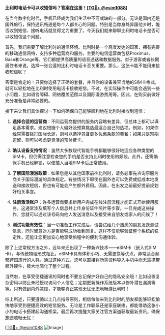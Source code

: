 **比利时电话卡可以收短信吗？答案在这里！[[TG💪+ @esim1088](https://t.me/s/esim1088)]**

在当今数字化时代，手机已经成为我们生活中不可或缺的一部分。无论是国内还是国外旅行，保持通讯畅通是每个人都关心的问题。特别是当你身处异国他乡时，能否收到短信、接听电话就显得尤为重要了。今天我们就来聊聊比利时电话卡是否可以收短信这个问题。

首先，我们需要了解比利时的通信环境。比利时是一个高度发达的国家，拥有完善的移动通信网络，支持多种运营商和服务。主要的电信运营商包括Proximus、Base和Orange等，它们都提供高质量的语音通话和数据服务。对于游客或者长期居住者来说，选择一张合适的比利时电话卡至关重要。那么，这张卡能不能用来接收短信呢？

答案是肯定的！只要你选择了正确的套餐，并且你的设备兼容当地的SIM卡格式，就可以轻松地在比利时使用电话卡接收短信。不过，在实际操作中可能会遇到一些小问题，比如语言障碍、网络覆盖范围以及国际漫游费用等。因此，在购买前做好充分准备是非常必要的。

接下来让我们具体探讨一下如何确保自己能够顺利地在比利时接收到短信：

1. **选择合适的运营商**：不同运营商提供的服务内容略有差异，但总体上都可以满足基本需求。建议根据个人偏好及预算挑选最适合自己的选项。例如，如果你经常需要拨打国际长途，则可以选择包含更多优惠条款的套餐；如果只是短期逗留，则可以考虑更灵活的预付费卡。

2. **确认设备支持情况**：虽然大多数现代智能手机都能够很好地适应各种类型的SIM卡，但仍需注意检查您的手机是否支持比利时使用的频段。此外，还需确保手机已经解锁，以便插入当地SIM卡后正常使用。

3. **了解国际漫游政策**：如果您是从其他国家前往比利时，请务必事先咨询原服务商关于国际漫游的具体规定。有些情况下即使在国外也可以免费或低成本地发送和接收短信，但也有可能会产生额外费用。因此，在出发之前最好提前规划好相关事宜。

4. **注册激活账户**：许多运营商要求新用户完成在线注册流程才能正式开始使用服务。这通常涉及填写个人信息并上传身份证件照片等步骤。一旦完成这些操作，您就可以通过该号码向他人发送消息以及接受来自朋友或家人的问候了！

5. **测试功能有效性**：当一切准备工作完成后，请尝试给几个熟悉的朋友发送测试信息，同时留意对方是否能够成功收到回复。这样不仅能够验证整个系统的稳定性，还能让您更加安心地享受旅程中的便利沟通体验。

除了上述常规方法之外，近年来还出现了一种新兴技术——eSIM卡（嵌入式SIM卡）。与传统物理形式相比，eSIM卡具有体积小巧、无需更换等优点，非常适合频繁跨国旅行的人群。通过这种方式，您可以直接将所需资料导入手机中而无需携带额外硬件，极大地简化了整个过程。

当然啦，在享受便捷通讯的同时也不要忘记保护好自己的隐私安全哦！比如设置复杂密码以防止未经授权访问个人信息；定期更新操作系统版本以修补潜在漏洞等等。只有做到内外兼顾，才能够真正实现无忧无虑地畅游比利时！

综上所述，只要遵循以上几点指导原则，相信每位来到比利时的朋友都能够轻松愉快地享受到便捷高效的短信服务。无论是工作联系还是家庭联络，都能借助这张小小的电话卡搭建起沟通桥梁。最后再次提醒大家关注官方渠道获取最新资讯，确保旅途顺畅无忧！

[[TG💪+ @esim1088](https://t.me/s/esim1088) ![Image](https://i.postimg.cc/4NQfJmqS/Snipaste-2025-05-13-00-14-12.png)]